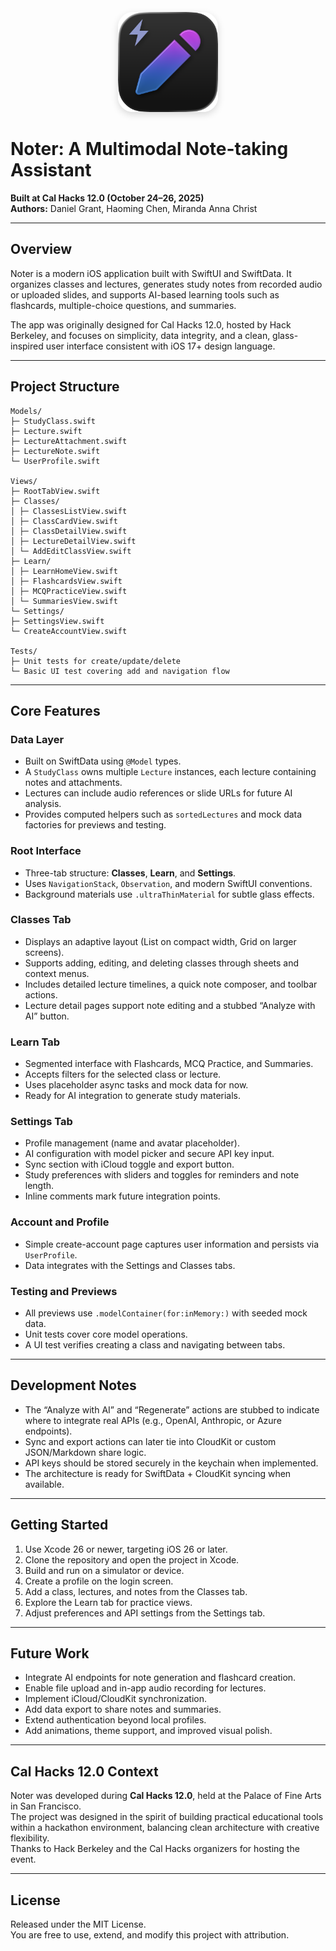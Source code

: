 <p align="center">
  <img src="Noter/Noter/Assets/noter-dark-new-icon.png" alt="Noter Icon" width="160" height="160" style="border-radius: 24px; box-shadow: 0 4px 12px rgba(0,0,0,0.15);">
</p>

# Noter: A Multimodal Note-taking Assistant

**Built at Cal Hacks 12.0 (October 24–26, 2025)**  
**Authors:** Daniel Grant, Haoming Chen, Miranda Anna Christ

---

## Overview

Noter is a modern iOS application built with SwiftUI and SwiftData. It organizes classes and lectures, generates study notes from recorded audio or uploaded slides, and supports AI-based learning tools such as flashcards, multiple-choice questions, and summaries.  

The app was originally designed for Cal Hacks 12.0, hosted by Hack Berkeley, and focuses on simplicity, data integrity, and a clean, glass-inspired user interface consistent with iOS 17+ design language.

---

## Project Structure

```
Models/
├─ StudyClass.swift
├─ Lecture.swift
├─ LectureAttachment.swift
├─ LectureNote.swift
└─ UserProfile.swift

Views/
├─ RootTabView.swift
├─ Classes/
│ ├─ ClassesListView.swift
│ ├─ ClassCardView.swift
│ ├─ ClassDetailView.swift
│ ├─ LectureDetailView.swift
│ └─ AddEditClassView.swift
├─ Learn/
│ ├─ LearnHomeView.swift
│ ├─ FlashcardsView.swift
│ ├─ MCQPracticeView.swift
│ └─ SummariesView.swift
└─ Settings/
├─ SettingsView.swift
└─ CreateAccountView.swift

Tests/
├─ Unit tests for create/update/delete
└─ Basic UI test covering add and navigation flow
```


---


## Core Features

### Data Layer
- Built on SwiftData using `@Model` types.
- A `StudyClass` owns multiple `Lecture` instances, each lecture containing notes and attachments.
- Lectures can include audio references or slide URLs for future AI analysis.
- Provides computed helpers such as `sortedLectures` and mock data factories for previews and testing.

### Root Interface
- Three-tab structure: **Classes**, **Learn**, and **Settings**.
- Uses `NavigationStack`, `Observation`, and modern SwiftUI conventions.
- Background materials use `.ultraThinMaterial` for subtle glass effects.

### Classes Tab
- Displays an adaptive layout (List on compact width, Grid on larger screens).
- Supports adding, editing, and deleting classes through sheets and context menus.
- Includes detailed lecture timelines, a quick note composer, and toolbar actions.
- Lecture detail pages support note editing and a stubbed “Analyze with AI” button.

### Learn Tab
- Segmented interface with Flashcards, MCQ Practice, and Summaries.
- Accepts filters for the selected class or lecture.
- Uses placeholder async tasks and mock data for now.
- Ready for AI integration to generate study materials.

### Settings Tab
- Profile management (name and avatar placeholder).
- AI configuration with model picker and secure API key input.
- Sync section with iCloud toggle and export button.
- Study preferences with sliders and toggles for reminders and note length.
- Inline comments mark future integration points.

### Account and Profile
- Simple create-account page captures user information and persists via `UserProfile`.
- Data integrates with the Settings and Classes tabs.

### Testing and Previews
- All previews use `.modelContainer(for:inMemory:)` with seeded mock data.
- Unit tests cover core model operations.
- A UI test verifies creating a class and navigating between tabs.

---

## Development Notes

- The “Analyze with AI” and “Regenerate” actions are stubbed to indicate where to integrate real APIs (e.g., OpenAI, Anthropic, or Azure endpoints).
- Sync and export actions can later tie into CloudKit or custom JSON/Markdown share logic.
- API keys should be stored securely in the keychain when implemented.
- The architecture is ready for SwiftData + CloudKit syncing when available.

---

## Getting Started

1. Use Xcode 26 or newer, targeting iOS 26 or later.  
2. Clone the repository and open the project in Xcode.  
3. Build and run on a simulator or device.  
4. Create a profile on the login screen.  
5. Add a class, lectures, and notes from the Classes tab.  
6. Explore the Learn tab for practice views.  
7. Adjust preferences and API settings from the Settings tab.

---

## Future Work

- Integrate AI endpoints for note generation and flashcard creation.  
- Enable file upload and in-app audio recording for lectures.  
- Implement iCloud/CloudKit synchronization.  
- Add data export to share notes and summaries.  
- Extend authentication beyond local profiles.  
- Add animations, theme support, and improved visual polish.

---

## Cal Hacks 12.0 Context

Noter was developed during **Cal Hacks 12.0**, held at the Palace of Fine Arts in San Francisco.  
The project was designed in the spirit of building practical educational tools within a hackathon environment, balancing clean architecture with creative flexibility.  
Thanks to Hack Berkeley and the Cal Hacks organizers for hosting the event.

---

## License

Released under the MIT License.  
You are free to use, extend, and modify this project with attribution.
